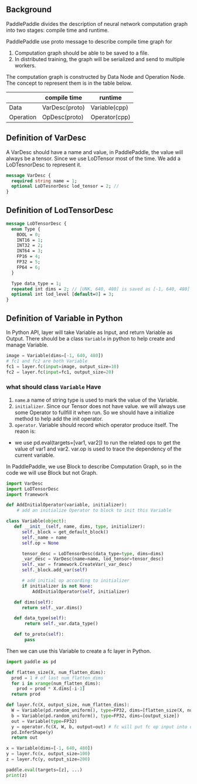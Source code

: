 ## Background
PaddlePaddle divides the description of neural network computation graph into two stages: compile time and runtime.

PaddlePaddle use proto message to describe compile time graph for

1. Computation graph should be able to be saved to a file.
1. In distributed training, the graph will be serialized and send to multiple workers.

The computation graph is constructed by Data Node and Operation Node. The concept to represent them is in the table below.

| |compile time|runtime|
|---|---|---|
|Data|VarDesc(proto)|Variable(cpp)|
|Operation|OpDesc(proto)|Operator(cpp)|


## Definition of VarDesc

A VarDesc should have a name and value, in PaddlePaddle, the value will always be a tensor. Since we use LoDTensor most of the time. We add a LoDTesnorDesc to represent it.

```proto
message VarDesc {
  required string name = 1;
  optional LoDTesnorDesc lod_tensor = 2; //
}
```

## Definition of LodTensorDesc

```proto
message LoDTensorDesc {
  enum Type {
    BOOL = 0;
    INT16 = 1;
    INT32 = 2;
    INT64 = 3;
    FP16 = 4;
    FP32 = 5;
    FP64 = 6;
  }

  Type data_type = 1;
  repeated int dims = 2; // [UNK, 640, 480] is saved as [-1, 640, 480]
  optional int lod_level [default=0] = 3;
}
```

## Definition of Variable in Python

In Python API, layer will take Variable as Input, and return Variable as Output. There should be a class `Variable` in python to help create and manage Variable.

```python
image = Variable(dims=[-1, 640, 480])
# fc1 and fc2 are both Variable
fc1 = layer.fc(input=image, output_size=10)
fc2 = layer.fc(input=fc1, output_size=20)
```
### what should class `Variable` Have
1. `name`.a name of string type is used to mark the value of the Variable.
1. `initializer`. Since our Tensor does not have value. we will always use some Operator to fullfill it when run. So we should have a initialize method to help add the init operator.
1. `operator`. Variable should record which operator produce itself. The reaon is:
  - we use pd.eval(targets=[var1, var2]) to run the related ops to get the value of var1 and var2. var.op is used to trace the dependency of the current variable.

In PaddlePaddle, we use Block to describe Computation Graph, so in the code we will use Block but not Graph.

```python
import VarDesc
import LoDTensorDesc
import framework

def AddInitialOperator(variable, initializer):
	# add an initialize Operator to block to init this Variable

class Variable(object):
   def __init__(self, name, dims, type, initializer):
      self._block = get_default_block()
      self._name = name
      self.op = None

      tensor_desc = LoDTensorDesc(data_type=type, dims=dims)
      _var_desc = VarDesc(name=name, lod_tensor=tensor_desc)
      self._var = framework.CreateVar(_var_desc)
      self._block.add_var(self)

      # add initial op according to initializer
      if initializer is not None:
          AddInitialOperator(self, initializer)

   def dims(self):
      return self._var.dims()

   def data_type(self):
       return self._var.data_type()

   def to_proto(self):
       pass
```

Then we can use this Variable to create a fc layer in Python.

```python
import paddle as pd

def flatten_size(X, num_flatten_dims):
  prod = 1 # of last num_flatten_dims
  for i in xrange(num_flatten_dims):
    prod = prod * X.dims[-i-1]
  return prod

def layer.fc(X, output_size, num_flatten_dims):
  W = Variable(pd.random_uniform(), type=FP32, dims=[flatten_size(X, num_flatten_dims), output_size])
  b = Variable(pd.random_uniform(), type=FP32, dims=[output_size])
  out = Variable(type=FP32)
  y = operator.fc(X, W, b, output=out) # fc will put fc op input into out
  pd.InferShape(y)
  return out

x = Variable(dims=[-1, 640, 480])
y = layer.fc(x, output_size=100)
z = layer.fc(y, output_size=200)

paddle.eval(targets=[z], ...)
print(z)
```
